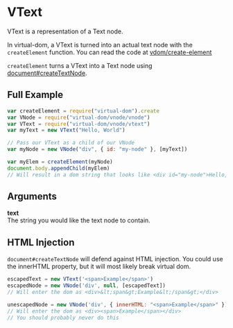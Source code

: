 # VText
VText is a representation of a Text node. 

In virtual-dom, a VText is turned into an actual text node with the `createElement` function. You can read the code at [vdom/create-element](https://github.com/Matt-Esch/virtual-dom/blob/master/vdom/create-element.js)

`createElement` turns a VText into a Text node using [document#createTextNode](https://developer.mozilla.org/en-US/docs/Web/API/document.createTextNode). 

## Full Example
```javascript
var createElement = require("virtual-dom").create
var VNode = require("virtual-dom/vnode/vnode")
var VText = require("virtual-dom/vnode/vtext")
var myText = new VText("Hello, World")

// Pass our VText as a child of our VNode
var myNode = new VNode("div", { id: "my-node" }, [myText])

var myElem = createElement(myNode)
document.body.appendChild(myElem)
// Will result in a dom string that looks like <div id="my-node">Hello, World</div>
```

## Arguments
**text**  
The string you would like the text node to contain.

## HTML Injection
`document#createTextNode` will defend against HTML injection. You could use the innerHTML property, but it will most likely break virtual dom.

```javascript
escapedText = new VText('<span>Example</span>')
escapedNode = new VNode('div', null, [escapedText])
// Will enter the dom as <div>&lt;span&gt;Example&lt;/span&gt;</div>

unescapedNode = new VNode('div', { innerHTML: "<span>Example</span>" })
// Will enter the dom as <div><span>Example</span></div>
// You should probably never do this
```

